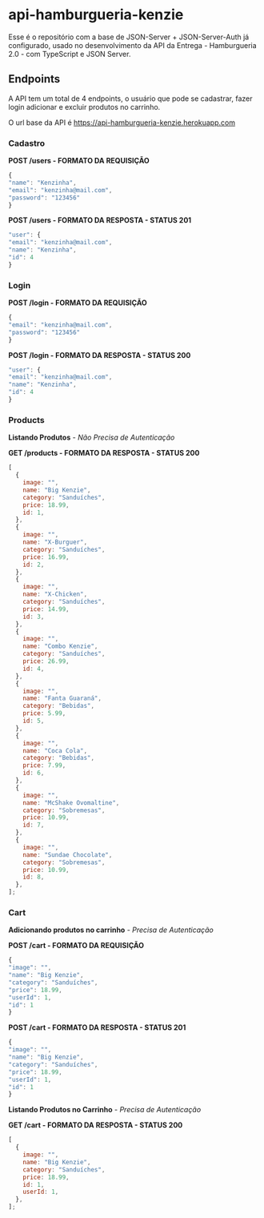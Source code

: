 # api-hamburgueria-kenzie

Esse é o repositório com a base de JSON-Server + JSON-Server-Auth já configurado, usado no desenvolvimento da API da Entrega - Hamburgueria 2.0 - com TypeScript e JSON Server.

## Endpoints

A API tem um total de 4 endpoints, o usuário que pode se cadastrar, fazer login adicionar e excluir produtos no carrinho.

O url base da API é https://api-hamburgueria-kenzie.herokuapp.com

### Cadastro

**POST /users - FORMATO DA REQUISIÇÃO**

```javascript
{
"name": "Kenzinha",
"email": "kenzinha@mail.com",
"password": "123456"
}
```

**POST /users - FORMATO DA RESPOSTA - STATUS 201**

```javascript
"user": {
"email": "kenzinha@mail.com",
"name": "Kenzinha",
"id": 4
}
```

### Login

**POST /login - FORMATO DA REQUISIÇÃO**

```javascript
{
"email": "kenzinha@mail.com",
"password": "123456"
}
```

**POST /login - FORMATO DA RESPOSTA - STATUS 200**

```javascript
"user": {
"email": "kenzinha@mail.com",
"name": "Kenzinha",
"id": 4
}
```

### Products

**Listando Produtos** - _Não Precisa de Autenticação_

**GET /products - FORMATO DA RESPOSTA - STATUS 200**

```javascript
[
  {
    image: "",
    name: "Big Kenzie",
    category: "Sanduíches",
    price: 18.99,
    id: 1,
  },
  {
    image: "",
    name: "X-Burguer",
    category: "Sanduíches",
    price: 16.99,
    id: 2,
  },
  {
    image: "",
    name: "X-Chicken",
    category: "Sanduíches",
    price: 14.99,
    id: 3,
  },
  {
    image: "",
    name: "Combo Kenzie",
    category: "Sanduíches",
    price: 26.99,
    id: 4,
  },
  {
    image: "",
    name: "Fanta Guaraná",
    category: "Bebidas",
    price: 5.99,
    id: 5,
  },
  {
    image: "",
    name: "Coca Cola",
    category: "Bebidas",
    price: 7.99,
    id: 6,
  },
  {
    image: "",
    name: "McShake Ovomaltine",
    category: "Sobremesas",
    price: 10.99,
    id: 7,
  },
  {
    image: "",
    name: "Sundae Chocolate",
    category: "Sobremesas",
    price: 10.99,
    id: 8,
  },
];
```

### Cart

**Adicionando produtos no carrinho** - _Precisa de Autenticação_

**POST /cart - FORMATO DA REQUISIÇÃO**

```javascript
{
"image": "",
"name": "Big Kenzie",
"category": "Sanduíches",
"price": 18.99,
"userId": 1,
"id": 1
}
```

**POST /cart - FORMATO DA RESPOSTA - STATUS 201**

```javascript
{
"image": "",
"name": "Big Kenzie",
"category": "Sanduíches",
"price": 18.99,
"userId": 1,
"id": 1
}
```

**Listando Produtos no Carrinho** - _Precisa de Autenticação_

**GET /cart - FORMATO DA RESPOSTA - STATUS 200**

```javascript
[
  {
    image: "",
    name: "Big Kenzie",
    category: "Sanduíches",
    price: 18.99,
    id: 1,
    userId: 1,
  },
];
```
